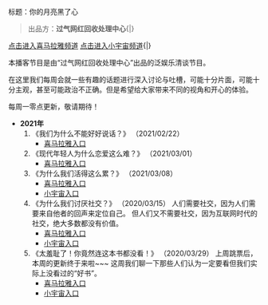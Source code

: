 标题：你的月亮黑了心

>	出品方：**过气网红回收处理中心**{|}

[点击进入喜马拉雅频道](https://www.ximalaya.com/yule/46899127/)
[点击进入小宇宙频道](https://www.xiaoyuzhoufm.com/podcast/6034cf819d8676983dcf81ef){|}

本播客节目是由“过气网红回收处理中心”出品的泛娱乐清谈节目。

在这里我们每周会就一些有趣的话题进行深入讨论与吐槽，可能十分片面，可能十分主观，甚至可能政治不正确。但是希望给大家带来不同的视角和开心的体验。

每周一零点更新，敬请期待！

-	**2021年**
	1.	《我们为什么不能好好说话？》 （2021/02/22）
		-	[喜马拉雅入口](https://www.ximalaya.com/yule/46899127/388141549)
	2.	《现代年轻人为什么恋爱这么难？》 （2021/03/01）
		-	[喜马拉雅入口](https://www.ximalaya.com/yule/46899127/390464943)
	3.	《为什么我们活得这么累？》 （2021/03/08）
		-	[喜马拉雅入口](https://www.ximalaya.com/yule/46899127/392733660)
		-	[小宇宙入口](https://www.xiaoyuzhoufm.com/episode/6044f85d55a0d3f4b8f96616)
	4.	《为什么我们讨厌社交？》 （2020/03/15）
		人们需要社交，因为人们需要来自他者的回声来定位自己。
		但人们又不需要社交，因为互联网时代的社交，绝大多数都没有价值。
		-	[喜马拉雅入口](https://www.ximalaya.com/yule/46899127/395076398)
		-	[小宇宙入口](https://www.xiaoyuzhoufm.com/episode/604e35a6cb4847efd22801c2)
	5.	《太羞耻了！你竟然连这本书都没看！》 （2020/03/29）
		上周跳票后，本周的更新终于来啦~~~
		这周我们聊一下那些人们认为一定要看但我们实际上没看过的“好书”。
		-	[喜马拉雅入口](https://www.ximalaya.com/yule/46899127/399889165)
		-	[小宇宙入口](https://www.xiaoyuzhoufm.com/episode/60607077f3bbab83b588d434)